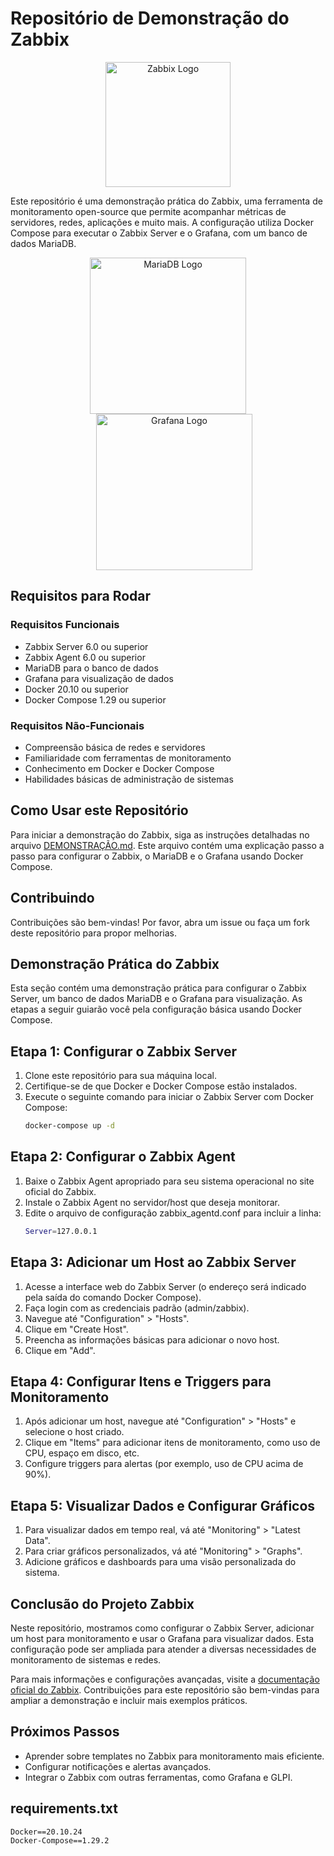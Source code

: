 # Repositório de Demonstração do Zabbix

<div style="text-align: center;">
  <img src="https://github.com/Anne2023/Zabbix/assets/123522722/bbbe5ba5-d3e0-444a-a64e-0df6ed52b258" alt="Zabbix Logo" width="200px">
</div>

Este repositório é uma demonstração prática do Zabbix, uma ferramenta de monitoramento open-source que permite acompanhar métricas de servidores, redes, aplicações e muito mais. A configuração utiliza Docker Compose para executar o Zabbix Server e o Grafana, com um banco de dados MariaDB.

<div style="text-align: center;">
  <div style="display: inline-block;">
    <img src="https://github.com/Anne2023/Zabbix/assets/123522722/9012f4b6-2ce8-45c8-9a9e-549243a12ee3" alt="MariaDB Logo" width="250px">
  </div>

  <div style="display: inline-block; margin-left: 20px;">
    <img src="https://upload.wikimedia.org/wikipedia/commons/3/3b/Grafana_icon.svg" alt="Grafana Logo" width="250px">
  </div>
</div>

## Requisitos para Rodar
### Requisitos Funcionais
- Zabbix Server 6.0 ou superior
- Zabbix Agent 6.0 ou superior
- MariaDB para o banco de dados
- Grafana para visualização de dados
- Docker 20.10 ou superior
- Docker Compose 1.29 ou superior

### Requisitos Não-Funcionais
- Compreensão básica de redes e servidores
- Familiaridade com ferramentas de monitoramento
- Conhecimento em Docker e Docker Compose
- Habilidades básicas de administração de sistemas

## Como Usar este Repositório
Para iniciar a demonstração do Zabbix, siga as instruções detalhadas no arquivo [DEMONSTRAÇÃO.md](./DEMONSTRAÇÃO.md). Este arquivo contém uma explicação passo a passo para configurar o Zabbix, o MariaDB e o Grafana usando Docker Compose.

## Contribuindo
Contribuições são bem-vindas! Por favor, abra um issue ou faça um fork deste repositório para propor melhorias.

## Demonstração Prática do Zabbix

Esta seção contém uma demonstração prática para configurar o Zabbix Server, um banco de dados MariaDB e o Grafana para visualização. As etapas a seguir guiarão você pela configuração básica usando Docker Compose.

## Etapa 1: Configurar o Zabbix Server
1. Clone este repositório para sua máquina local.
2. Certifique-se de que Docker e Docker Compose estão instalados.
3. Execute o seguinte comando para iniciar o Zabbix Server com Docker Compose:
   ```bash
   docker-compose up -d

## Etapa 2: Configurar o Zabbix Agent
1. Baixe o Zabbix Agent apropriado para seu sistema operacional no site oficial do Zabbix.
2. Instale o Zabbix Agent no servidor/host que deseja monitorar.
3. Edite o arquivo de configuração zabbix_agentd.conf para incluir a linha:
    ```bash
   Server=127.0.0.1

## Etapa 3: Adicionar um Host ao Zabbix Server
1. Acesse a interface web do Zabbix Server (o endereço será indicado pela saída do comando Docker Compose).
2. Faça login com as credenciais padrão (admin/zabbix).
3. Navegue até "Configuration" > "Hosts".
4. Clique em "Create Host".
5. Preencha as informações básicas para adicionar o novo host.
6. Clique em "Add".

## Etapa 4: Configurar Itens e Triggers para Monitoramento
1. Após adicionar um host, navegue até "Configuration" > "Hosts" e selecione o host criado.
2. Clique em "Items" para adicionar itens de monitoramento, como uso de CPU, espaço em disco, etc.
3. Configure triggers para alertas (por exemplo, uso de CPU acima de 90%).

## Etapa 5: Visualizar Dados e Configurar Gráficos
1. Para visualizar dados em tempo real, vá até "Monitoring" > "Latest Data".
2. Para criar gráficos personalizados, vá até "Monitoring" > "Graphs".
3. Adicione gráficos e dashboards para uma visão personalizada do sistema.

## Conclusão do Projeto Zabbix

Neste repositório, mostramos como configurar o Zabbix Server, adicionar um host para monitoramento e usar o Grafana para visualizar dados. Esta configuração pode ser ampliada para atender a diversas necessidades de monitoramento de sistemas e redes.

Para mais informações e configurações avançadas, visite a [documentação oficial do Zabbix](https://www.zabbix.com/documentation/current/manual/introduction). Contribuições para este repositório são bem-vindas para ampliar a demonstração e incluir mais exemplos práticos.

## Próximos Passos
- Aprender sobre templates no Zabbix para monitoramento mais eficiente.
- Configurar notificações e alertas avançados.
- Integrar o Zabbix com outras ferramentas, como Grafana e GLPI.

## requirements.txt
```markdown
Docker==20.10.24
Docker-Compose==1.29.2

